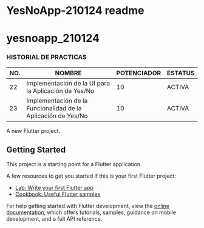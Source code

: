 # YesNoApp-210124 readme
# yesnoapp_210124
### HISTORIAL DE PRACTICAS
|NO.|NOMBRE|POTENCIADOR|ESTATUS|
|--|--|--|--|
|22|Implementación de la UI para la Aplicación de Yes/No  |10|ACTIVA|
|23|Implementación de la Funcionalidad de la Aplicación de Yes/No|10|ACTIVA|
A new Flutter project.

## Getting Started

This project is a starting point for a Flutter application.

A few resources to get you started if this is your first Flutter project:

- [Lab: Write your first Flutter app](https://docs.flutter.dev/get-started/codelab)
- [Cookbook: Useful Flutter samples](https://docs.flutter.dev/cookbook)

For help getting started with Flutter development, view the
[online documentation](https://docs.flutter.dev/), which offers tutorials,
samples, guidance on mobile development, and a full API reference.
